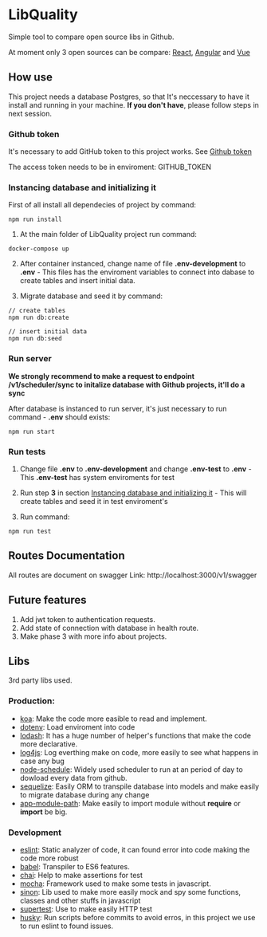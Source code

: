 # LibQuality
Simple tool to compare open source libs in Github.

At moment only 3 open sources can be compare: [React](https://github.com/facebook/react), [Angular](https://github.com/angular/angular) and [Vue](https://github.com/vuejs/vue)

## How use
This project needs a database Postgres, so that It's neccessary to have it install and running in your machine. **If you don't have**, please follow steps in next session.

### Github token

It's necessary to add GitHub token to this project works. See [Github token](https://docs.github.com/pt/github/authenticating-to-github/creating-a-personal-access-token) 

The access token needs to be in enviroment: GITHUB_TOKEN

### Instancing database and initializing it

First of all install all dependecies of project by command:
```
npm run install
```

1. At the main folder of LibQuality project run command:
```
docker-compose up
```

2. After container instanced, change name of file **.env-development** to **.env** - This files has the enviroment variables to connect into dabase to create tables and insert initial data.

3. Migrate database and seed it by command:
```
// create tables
npm run db:create

// insert initial data
npm run db:seed
```

### Run server

**We strongly recommend to make a request to endpoint /v1/scheduler/sync to initalize database with Github projects, it'll do a sync**

After database is instanced to run server, it's just necessary to run command - **.env** should exists:
```
npm run start
```
### Run tests

1. Change file **.env** to **.env-development** and change **.env-test** to **.env** - This **.env-test** has system enviroments for test

2. Run step __3__ in section [Instancing database and initializing it](README.md) - This will create tables and seed it in test enviroment's

3. Run command:
```
npm run test
```

## Routes Documentation
All routes are document on swagger
Link: http://localhost:3000/v1/swagger

## Future features

1. Add jwt token to authentication requests.
2. Add state of connection with database in health route.
3. Make phase 3 with more info about projects.

## Libs

3rd party libs used.

### Production:
- [koa](https://koajs.com/): Make the code more easible to read and implement.
- [dotenv](https://www.npmjs.com/package/dotenv): Load enviroment into code
- [lodash](https://lodash.com/docs/4.17.15): It has a huge number of helper's functions that make the code more declarative.
- [log4js](https://www.npmjs.com/package/log4js): Log everthing make on code, more easily to see what happens in case any bug
- [node-schedule](https://www.npmjs.com/package/node-schedule): Widely used scheduler to run at an period of day to dowload every data from github.
- [sequelize](https://sequelize.org/): Easily ORM to transpile database into models and make easily to migrate database during any change
- [app-module-path](https://www.npmjs.com/package/app-module-path): Make easily to import module without **require** or **import** be big.

### Development
- [eslint](https://eslint.org/): Static analyzer of code, it can found error into code making the code more robust
- [babel](https://www.npmjs.com/package/@babel/node): Transpiler to ES6 features.
- [chai](https://www.chaijs.com/): Help to make assertions for test
- [mocha](https://mochajs.org/): Framework used to make some tests in javascript.
- [sinon](https://sinonjs.org/): Lib used to make more easily mock and spy some functions, classes and other stuffs in javascript
- [supertest](https://www.npmjs.com/package/supertest): Use to make easily HTTP test
- [husky](https://www.npmjs.com/package/husky): Run scripts before commits to avoid erros, in this project we use to run eslint to found issues.
